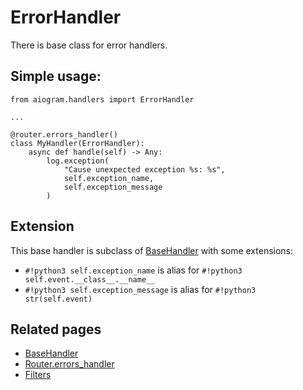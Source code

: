 # ErrorHandler

There is base class for error handlers.

## Simple usage:
```pyhton3
from aiogram.handlers import ErrorHandler

...

@router.errors_handler()
class MyHandler(ErrorHandler):
    async def handle(self) -> Any:
        log.exception(
            "Cause unexpected exception %s: %s", 
            self.exception_name, 
            self.exception_message
        )
```

## Extension

This base handler is subclass of [BaseHandler](basics.md#basehandler) with some extensions:

- `#!python3 self.exception_name` is alias for `#!python3 self.event.__class__.__name__`
- `#!python3 self.exception_message` is alias for `#!python3 str(self.event)`

## Related pages

- [BaseHandler](basics.md#basehandler)
- [Router.errors_handler](../router.md#errors)
- [Filters](../filters/exception.md)

